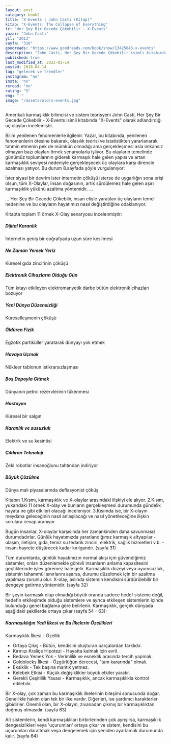 ```yaml
---
layout: post 
category: book2  
title: "X-Events | John Casti (Kitap)"  
kitap: "X-Events: The Collapse of Everything"  
tr: "Her Şey Bir Gecede Çökebilir - X-Events"  
yazar: "John Casti"  
yil: "2013"  
sayfa: "310"  
goodreads: "https://www.goodreads.com/book/show/13425643-x-events"
description: "John Casti, Her Şey Bir Gecede Çökebilir isimli kitabında 'X-Events' olarak adlandırdığı dengeleri altüst edecek uç olayları inceliyor."
published: true
last_modified_at: 2023-01-14
posted: 2018-04-14
tag: "gelecek ve trendler"
instagram: "no"
insta: "no"
reread: "no"
rating: "5"
eng: "-"
image: "/assets/old/x-events.jpg"
---
```


Amerikalı karmaşıklık bilimcisi ve sistem teorisyeni John Casti, Her Şey Bir Gecede Çökebilir - X-Events isimli kitabında "X-Events" olarak adlandırdığı uç olayları incelemiştir.  

Bilim yenilenen fenomenlerle ilgilenir. Yazar, bu kitabında, yenilenen fenomenlerin ötesine bakarak, olasılık teorisi ve istatistikten yararlanarak tahmin etmenin pek de mümkün olmadığı ama gerçekleşmesi asla imkansız olmayan bazı olayları örnek senaryolarla işliyor. Bu olayların temelinde günümüz toplumlarının giderek karmaşık hale gelen yapısı ve artan karmaşıklık seviyesi nedeniyle gerçekleşecek üç olaylara karşı direncin azalması yatıyor. Bu durum 8.sayfada şöyle vurgulanıyor:

İster siyasi bir devrim ister internetin çöküşü isterse de uygarlığın sona erişi olsun, tüm X-Olaylar, insan doğasının, artık sürdülemez hale gelen aşırı karmaşıklık yükünü azaltma yöntemidir. ...  
  
... Her Şey Bir Gecede Çökebilir, insan eliyle yaratılan üç olayların temel nedenine ve bu olayların hayatımızı nasıl değiştirdiğine odaklanıyor.  
  
Kitapta toplam 11 örnek X-Olay senaryosu incelenmiştir:  
  
##### Dijital Karanlık  

İnternetin geniş bir coğrafyada uzun süre kesilmesi  
  
##### Ne Zaman Yemek Yeriz  

Küresel gıda zincirinin çöküşü  
  
##### Elektronik Cihazların Olduğu Gün  

Tüm kıtayı etkileyen elektromanyetik darbe bütün elektronik cihazları bozuyor  
  
##### Yeni Dünya Düzensizliği  

Küreselleşmenin çöküşü  
  
##### Öldüren Fizik  

Egzotik partiküller yaratarak dünyayı yok etmek  
  
##### Havaya Uçmak  

Nükleer tablonun istikrarsızlaşması  
  
##### Boş Depoyla Gitmek  

Dünyanın petrol rezervlerinin tükenmesi  
  
##### Hastayım  

Küresel bir salgın  
  
##### Karanlık ve susuzluk  

Elektrik ve su kesintisi  
  
##### Çıldıran Teknoloji  

Zeki robotlar insanoğlunu tahtından indiriyor  
  
##### Büyük Çözülme  

Dünya malı piyasalarında deflasyonist çöküş  
  
Kitabın 1.Kısmı, karmaşıklık ve X-olaylar arasındaki ilişkiyi ele alıyor. 2.Kısım, yukarıdaki 11 örnek X-olay ve bunların gerçekleşmesi durumunda gündelik hayata ne gibi etkileri olacağı inceleniyor. 3.Kısımda ise, bir X-olayın meydana geleceğinin nasıl anlaşılacağı ve nasıl yönetileceğine ilişkin sorulara cevap aranıyor.  
  
Bugün insanlar, X-olaylar karşısında her zamankinden daha savunmasız durumdadırlar. Günlük hayatımızda yararlandığımız karmaşık altyapılar - ulaşım, iletişim, gıda, temiz su tedarik zinciri, elektrik, sağlık hizmetleri v.b. - insanı hayrete düşürecek kadar kırılgandır. (sayfa 31)  
  
Tüm durumlarda, günlük hayatımızın normal akışı için güvendiğimiz sistemler, onları düzenlemekle görevli insanların anlama kapasitesini geçtiklerinde işlev göremez hale gelir. Karmaşıklık düzeyi veya uyumsuzluk, sistemin tahammül sınırlarını aşarsa, durumu düzeltmek için bir azaltma yapılması zorunlu olur. X-olay, aslında sistemin kendisini sürdürülebilir bir dengeye getirme yöntemidir. (sayfa 32)  
  
Bir şeyin karmaşık olup olmadığı büyük oranda sadece hedef sisteme değil, hedefin etkileşimde olduğu sistemlere ve ayrıca etkileşen sistemlerin içinde bulunduğu genel bağlama göre belirlenir. Karmaşıklık, gerçek dünyada aşağıdaki şekillerde ortaya çıkar (sayfa 54 - 63):  
  
##### Karmaşıklığın Yedi İlkesi ve Bu İlkelerin Özellikleri  
  
Karmaşıklık İlkesi - Özellik  
  
- Ortaya Çıkış - Bütün, kendisini oluşturan parçalardan farklıdır.  
- Kırmızı Kraliçe Hipotezi - Hayatta kalmak için evril.  
- Bedava Yemek Yok - Verimlilik ve esneklik arasında tercih yapmak.  
- Goldolocks İlkesi - Özgürlüğün derecesi, "tam kararında" olmalı.  
- Eksiklik - Tek başına mantık yetmez.  
- Kelebek Etkisi - Küçük değişiklikler büyük etkiler yaratır.  
- Gerekli Çeşitlilik Yasası - Karmaşıklık, ancak karmaşıklıkla kontrol edilebilir.  
  
Bir X-olay, çok zaman bu karmaşıklık ilkelerinin bileşimi sonucunda doğar. Genellikle hakim olan tek bir ilke vardır. Diğerleri, ise yardımcı karakterler gibidirler. Önemli olan, bir X-olayın, zıvanadan çıkmış bir karmaşıklıktan doğmuş olmasıdır. (sayfa 63)  
  
Alt sistemlerin, kendi karmaşıklıları birbirlerinden çok ayrışırsa, karmaşıklık dengesizlikleri veya 'uçurumları' ortaya çıkar ve sistem, kendisini bu uçurumları daraltmak veya dengelemek için yeniden ayarlamak durumunda kalır. (sayfa 64)  
  
